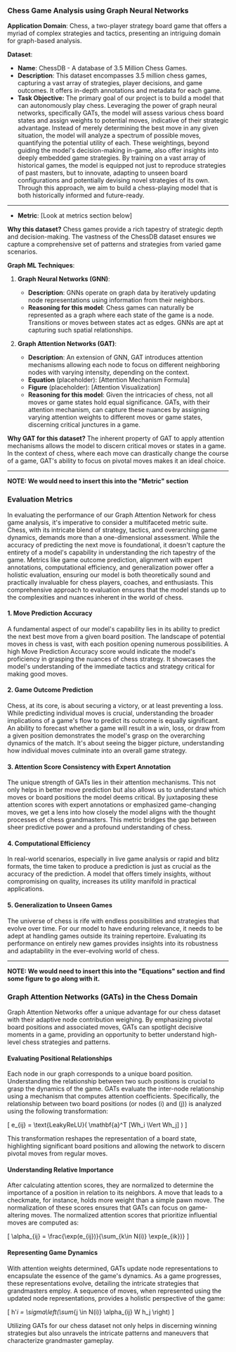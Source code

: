 ### Chess Game Analysis using Graph Neural Networks

**Application Domain**:
Chess, a two-player strategy board game that offers a myriad of complex strategies and tactics, presenting an intriguing domain for graph-based analysis.

**Dataset**: 
- **Name**: ChessDB - A database of 3.5 Million Chess Games.
- **Description**: This dataset encompasses 3.5 million chess games, capturing a vast array of strategies, player decisions, and game outcomes. It offers in-depth annotations and metadata for each game.
- **Task Objective:** The primary goal of our project is to build a model that can autonomously play chess. Leveraging the power of graph neural networks, specifically GATs, the model will assess various chess board states and assign weights to potential moves, indicative of their strategic advantage. Instead of merely determining the best move in any given situation, the model will analyze a spectrum of possible moves, quantifying the potential utility of each. These weightings, beyond guiding the model's decision-making in-game, also offer insights into deeply embedded game strategies. By training on a vast array of historical games, the model is equipped not just to reproduce strategies of past masters, but to innovate, adapting to unseen board configurations and potentially devising novel strategies of its own. Through this approach, we aim to build a chess-playing model that is both historically informed and future-ready.

---
- **Metric**: [Look at metrics section below]
  
**Why this dataset?**
Chess games provide a rich tapestry of strategic depth and decision-making. The vastness of the ChessDB dataset ensures we capture a comprehensive set of patterns and strategies from varied game scenarios.

**Graph ML Techniques**:

1. **Graph Neural Networks (GNN)**:
    - **Description**: GNNs operate on graph data by iteratively updating node representations using information from their neighbors.
    - **Reasoning for this model**: Chess games can naturally be represented as a graph where each state of the game is a node. Transitions or moves between states act as edges. GNNs are apt at capturing such spatial relationships.

2. **Graph Attention Networks (GAT)**:
    - **Description**: An extension of GNN, GAT introduces attention mechanisms allowing each node to focus on different neighboring nodes with varying intensity, depending on the context.
    - **Equation** (placeholder): [Attention Mechanism Formula]
    - **Figure** (placeholder): [Attention Visualization]
    - **Reasoning for this model**: Given the intricacies of chess, not all moves or game states hold equal significance. GATs, with their attention mechanism, can capture these nuances by assigning varying attention weights to different moves or game states, discerning critical junctures in a game.

**Why GAT for this dataset?**
The inherent property of GAT to apply attention mechanisms allows the model to discern critical moves or states in a game. In the context of chess, where each move can drastically change the course of a game, GAT's ability to focus on pivotal moves makes it an ideal choice.

---
**NOTE: We would need to insert this into the "Metric" section**

### Evaluation Metrics

In evaluating the performance of our Graph Attention Network for chess game analysis, it's imperative to consider a multifaceted metric suite. Chess, with its intricate blend of strategy, tactics, and overarching game dynamics, demands more than a one-dimensional assessment. While the accuracy of predicting the next move is foundational, it doesn't capture the entirety of a model's capability in understanding the rich tapestry of the game. Metrics like game outcome prediction, alignment with expert annotations, computational efficiency, and generalization power offer a holistic evaluation, ensuring our model is both theoretically sound and practically invaluable for chess players, coaches, and enthusiasts. This comprehensive approach to evaluation ensures that the model stands up to the complexities and nuances inherent in the world of chess.

#### **1. Move Prediction Accuracy**
A fundamental aspect of our model's capability lies in its ability to predict the next best move from a given board position. The landscape of potential moves in chess is vast, with each position opening numerous possibilities. A high Move Prediction Accuracy score would indicate the model's proficiency in grasping the nuances of chess strategy. It showcases the model's understanding of the immediate tactics and strategy critical for making good moves.

#### **2. Game Outcome Prediction**
Chess, at its core, is about securing a victory, or at least preventing a loss. While predicting individual moves is crucial, understanding the broader implications of a game's flow to predict its outcome is equally significant. An ability to forecast whether a game will result in a win, loss, or draw from a given position demonstrates the model's grasp on the overarching dynamics of the match. It's about seeing the bigger picture, understanding how individual moves culminate into an overall game strategy.

#### **3. Attention Score Consistency with Expert Annotation**
The unique strength of GATs lies in their attention mechanisms. This not only helps in better move prediction but also allows us to understand which moves or board positions the model deems critical. By juxtaposing these attention scores with expert annotations or emphasized game-changing moves, we get a lens into how closely the model aligns with the thought processes of chess grandmasters. This metric bridges the gap between sheer predictive power and a profound understanding of chess.

#### **4. Computational Efficiency**
In real-world scenarios, especially in live game analysis or rapid and blitz formats, the time taken to produce a prediction is just as crucial as the accuracy of the prediction. A model that offers timely insights, without compromising on quality, increases its utility manifold in practical applications.

#### **5. Generalization to Unseen Games**
The universe of chess is rife with endless possibilities and strategies that evolve over time. For our model to have enduring relevance, it needs to be adept at handling games outside its training repertoire. Evaluating its performance on entirely new games provides insights into its robustness and adaptability in the ever-evolving world of chess.

---

**NOTE: We would need to insert this into the "Equations" section and find some figure to go along with it.**

### Graph Attention Networks (GATs) in the Chess Domain

Graph Attention Networks offer a unique advantage for our chess dataset with their adaptive node contribution weighing. By emphasizing pivotal board positions and associated moves, GATs can spotlight decisive moments in a game, providing an opportunity to better understand high-level chess strategies and patterns.

#### Evaluating Positional Relationships

Each node in our graph corresponds to a unique board position. Understanding the relationship between two such positions is crucial to grasp the dynamics of the game. GATs evaluate the inter-node relationship using a mechanism that computes attention coefficients. Specifically, the relationship between two board positions (or nodes \(i\) and \(j\)) is analyzed using the following transformation:

\[ e_{ij} = \text{LeakyReLU}( \mathbf{a}^T [Wh_i \Vert Wh_j] ) \]

This transformation reshapes the representation of a board state, highlighting significant board positions and allowing the network to discern pivotal moves from regular moves.

#### Understanding Relative Importance

After calculating attention scores, they are normalized to determine the importance of a position in relation to its neighbors. A move that leads to a checkmate, for instance, holds more weight than a simple pawn move. The normalization of these scores ensures that GATs can focus on game-altering moves. The normalized attention scores that prioritize influential moves are computed as:

\[ \alpha_{ij} = \frac{\exp(e_{ij})}{\sum_{k\in N(i)} \exp(e_{ik})} \]

#### Representing Game Dynamics

With attention weights determined, GATs update node representations to encapsulate the essence of the game's dynamics. As a game progresses, these representations evolve, detailing the intricate strategies that grandmasters employ. A sequence of moves, when represented using the updated node representations, provides a holistic perspective of the game:

\[ h'_i = \sigma\left(\sum_{j \in N(i)} \alpha_{ij} W h_j \right) \]

Utilizing GATs for our chess dataset not only helps in discerning winning strategies but also unravels the intricate patterns and maneuvers that characterize grandmaster gameplay.

